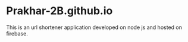 # Prakhar-2B.github.io

This is an url shortener application developed on node js and hosted on firebase.
